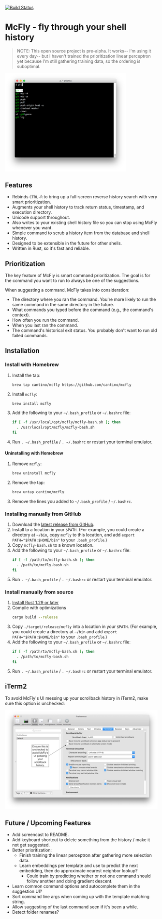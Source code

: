 [![Build Status](https://travis-ci.org/cantino/mcfly.svg?branch=master)](https://travis-ci.org/cantino/mcfly)

# McFly - fly through your shell history

> NOTE: This open source project is pre-alpha. It works-- I'm using it every day-- but I haven't trained the prioritization linear perceptron yet because I'm still gathering training data, so the ordering is suboptimal.

<img src="/docs/screenshot.png" alt="screenshot" width="400">

## Features

* Rebinds `CTRL-R` to bring up a full-screen reverse history search with very smart prioritization.
* Augments your shell history to track return status, timestamp, and execution directory.
* Unicode support throughout.
* Also writes to your existing shell history file so you can stop using McFly whenever you want.
* Simple command to scrub a history item from the database and shell history.
* Designed to be extensible in the future for other shells.
* Written in Rust, so it's fast and reliable.

## Prioritization

The key feature of McFly is smart command prioritization. The goal is for the command you want
to run to always be one of the suggestions.

When suggesting a command, McFly takes into consideration:

* The directory where you ran the command. You're more likely to run the same command in the same directory in the future.
* What commands you typed before the command (e.g., the command's context).
* How often you run the command.
* When you last ran the command.
* The command's historical exit status. You probably don't want to run old failed commands.

## Installation

### Install with Homebrew

1. Install the tap:
    ```bash
    brew tap cantino/mcfly https://github.com/cantino/mcfly
    ```
1. Install `mcfly`:
    ```bash
    brew install mcfly
    ```
1. Add the following to your `~/.bash_profile` or `~/.bashrc` file:
    ```bash
    if [ -f /usr/local/opt/mcfly/mcfly-bash.sh ]; then
      . /usr/local/opt/mcfly/mcfly-bash.sh
    fi
    ```
1. Run `. ~/.bash_profile` / `. ~/.bashrc` or restart your terminal emulator.

#### Uninstalling with Homebrew

1. Remove `mcfly`:
    ```bash
    brew uninstall mcfly
    ```
1. Remove the tap:
    ```bash
    brew untap cantino/mcfly
    ```
1. Remove the lines you added to `~/.bash_profile` / `~/.bashrc`.

### Installing manually from GitHub

1. Download the [latest release from GitHub](https://github.com/cantino/mcfly/releases).
1. Install to a location in your `$PATH`. (For example, you could create a directory at `~/bin`, copy `mcfly` to this location, and add `export PATH="$PATH:$HOME/bin"` to your `.bash_profile`.)
1. Copy `mcfly-bash.sh` to a known location.
1. Add the following to your `~/.bash_profile` or `~/.bashrc` file:
    ```bash
    if [ -f /path/to/mcfly-bash.sh ]; then
      . /path/to/mcfly-bash.sh
    fi
    ```
1. Run `. ~/.bash_profile` / `. ~/.bashrc` or restart your terminal emulator.

### Install manually from source

1. [Install Rust 1.29 or later](https://www.rust-lang.org/en-US/install.html)
1. Compile with optimizations
    ```bash
    cargo build --release
    ```
1. Copy `./target/release/mcfly` into a location in your `$PATH`. (For example, you could create a directory at `~/bin`
and add `export PATH="$PATH:$HOME/bin"` to your `.bash_profile`.)
1. Add the following to your `~/.bash_profile` or `~/.bashrc` file:
    ```bash
    if [ -f /path/to/mcfly-bash.sh ]; then
      . /path/to/mcfly-bash.sh
    fi
    ```
1. Run `. ~/.bash_profile` / `. ~/.bashrc` or restart your terminal emulator.

## iTerm2

To avoid McFly's UI messing up your scrollback history in iTerm2, make sure this option is unchecked:

<img src="/docs/iterm2.jpeg" alt="iterm2 UI instructions">

## Future / Upcoming Features

* Add screencast to README.
* Add keyboard shortcut to delete something from the history / make it not get suggested.
* Better prioritization:
  * Finish training the linear perceptron after gathering more selection data.
  * Learn embeddings per template and use to predict the next embedding, then do approximate nearest neighbor lookup?
    * Could train by predicting whether or not one command should follow another and doing gradient descent.
* Learn common command options and autocomplete them in the suggestion UI?
* Sort command line args when coming up with the template matching string.
* Allow suggesting of the last command seen if it's been a while.
* Detect folder renames?
